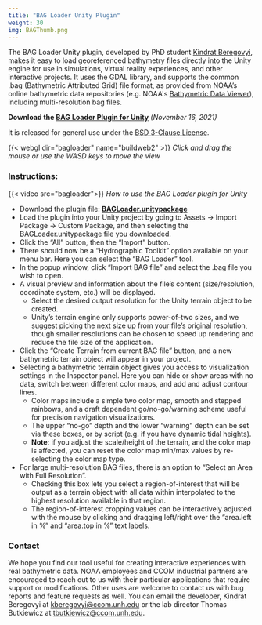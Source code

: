 ```yaml
---
title: "BAG Loader Unity Plugin"
weight: 30
img: BAGThumb.png
---
```


The BAG Loader Unity plugin, developed by PhD student [Kindrat Beregovyi](/people/kindrat_beregovyi), makes it easy to load georeferenced bathymetry files directly into the Unity engine for use in simulations, virtual reality experiences, and other interactive projects.  It uses the GDAL library, and supports the common .bag (Bathymetric Attributed Grid) file format, as provided from NOAA’s online bathymetric data repositories (e.g. NOAA's [Bathymetric Data Viewer](https://www.ncei.noaa.gov/maps/bathymetry/)), including multi-resolution bag files.

**Download the [BAG Loader Plugin for Unity](/downloads/BAGLoader_20211116.unitypackage)** *(November 16, 2021)*

It is released for general use under the [BSD 3-Clause License](https://opensource.org/licenses/BSD-3-Clause).

{{< webgl dir="bagloader" name="buildweb2" >}}
_Click and drag the mouse or use the WASD keys to move the view_

### Instructions:

{{< video src="bagloader">}}
_How to use the BAG Loader plugin for Unity_

* Download the plugin file: **[BAGLoader.unitypackage](BAGLoader_20211116.unitypackage)**
* Load the plugin into your Unity project by going to Assets -> Import Package -> Custom Package, and then selecting the BAGLoader.unitypackage file you downloaded.
* Click the “All” button, then the “Import” button.
* There should now be a “Hydrographic Toolkit” option available on your menu bar.  Here you can select the “BAG Loader” tool.  
* In the popup window, click “Import BAG file” and select the .bag file you wish to open.
* A visual preview and information about the file’s content (size/resolution, coordinate system, etc.) will be displayed.
  * Select the desired output resolution for the Unity terrain object to be created.
  * Unity’s terrain engine only supports power-of-two sizes, and we suggest picking the next size up from your file’s original resolution, though smaller resolutions can be chosen to speed up rendering and reduce the file size of the application.
* Click the “Create Terrain from current BAG file” button, and a new bathymetric terrain object will appear in your project.
* Selecting a bathymetric terrain object gives you access to visualization settings in the Inspector panel.  Here you can hide or show areas with no data, switch between different color maps, and add and adjust contour lines.
  * Color maps include a simple two color map, smooth and stepped rainbows, and a draft dependent go/no-go/warning scheme useful for precision navigation visualizations.
  * The upper “no-go” depth and the lower “warning” depth can be set via these boxes, or by script (e.g. if you have dynamic tidal heights).  
  * **Note**: if you adjust the scale/height of the terrain, and the color map is affected, you can reset the color map min/max values by re-selecting the color map type.
* For large multi-resolution BAG files, there is an option to “Select an Area with Full Resolution”. 
  * Checking this box lets you select a region-of-interest that will be output as a terrain object with all data within interpolated to the highest resolution available in that region.
  * The region-of-interest cropping values can be interactively adjusted with the mouse by clicking and dragging left/right over the “area.left in %” and “area.top in %” text labels.

### Contact

We hope you find our tool useful for creating interactive experiences with real bathymetric data. NOAA employees and CCOM industrial partners are encouraged to reach out to us with their particular applications that require support or modifications.  Other uses are welcome to contact us with bug reports and feature requests as well.  You can email the developer, Kindrat Beregovyi at kberegovyi@ccom.unh.edu or the lab director Thomas Butkiewicz at tbutkiewicz@ccom.unh.edu.